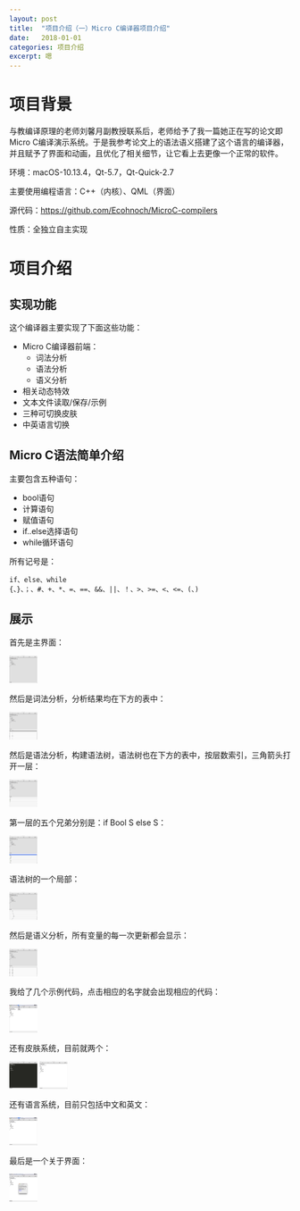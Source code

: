 ```yaml
---
layout: post
title:  "项目介绍（一）Micro C编译器项目介绍"
date:   2018-01-01
categories: 项目介绍
excerpt: 嗯
---
```

<script type="text/javascript" src="http://cdn.mathjax.org/mathjax/latest/MathJax.js?config=TeX-AMS-MML_HTMLorMML"></script>

<script type="text/x-mathjax-config">
    MathJax.Hub.Config({
        tex2jax: {inlineMath: [['$', '$']]},
        messageStyle: "none"
    });
</script>

# 项目背景

与教编译原理的老师刘馨月副教授联系后，老师给予了我一篇她正在写的论文即Micro C编译演示系统。于是我参考论文上的语法语义搭建了这个语言的编译器，并且赋予了界面和动画，且优化了相关细节，让它看上去更像一个正常的软件。

环境：macOS-10.13.4，Qt-5.7，Qt-Quick-2.7

主要使用编程语言：C++（内核）、QML（界面）

源代码：https://github.com/Ecohnoch/MicroC-compilers

性质：全独立自主实现

# 项目介绍

## 实现功能

这个编译器主要实现了下面这些功能：

* Micro C编译器前端：
    * 词法分析
    * 语法分析
    * 语义分析
* 相关动态特效
* 文本文件读取/保存/示例
* 三种可切换皮肤
* 中英语言切换

## Micro C语法简单介绍

主要包含五种语句：

* bool语句
* 计算语句
* 赋值语句
* if..else选择语句
* while循环语句

所有记号是：

```
if、else、while
{、}、；、#、+、*、=、==、&&、||、！、>、>=、<、<=、(、)
```

## 展示

首先是主界面：

<img src="/img/mic1.png" width="50percent" height="50percent" />

然后是词法分析，分析结果均在下方的表中：

<img src="/img/mic11.png" width="50percent" height="50percent" />

然后是语法分析，构建语法树，语法树也在下方的表中，按层数索引，三角箭头打开一层：

<img src="/img/mic2.png" width="50percent" height="50percent" />

第一层的五个兄弟分别是：if Bool S else S：

<img src="/img/mic6.png" width="50percent" height="50percent" />

语法树的一个局部：

<img src="/img/mic7.png" width="50percent" height="50percent" />

然后是语义分析，所有变量的每一次更新都会显示：

<img src="/img/mic3.png" width="50percent" height="50percent" />

我给了几个示例代码，点击相应的名字就会出现相应的代码：

<img src="/img/mic8.png" width="50percent" height="50percent" />

还有皮肤系统，目前就两个：

<img src="/img/mic4.png" width="50percent" height="50percent" />

<img src="/img/mic5.png" width="50percent" height="50percent" />

还有语言系统，目前只包括中文和英文：

<img src="/img/mic9.png" width="50percent" height="50percent" />

最后是一个关于界面：

<img src="/img/mic10.png" width="50percent" height="50percent" />


